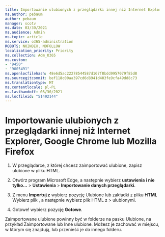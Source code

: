 ```yaml
---
title: Importowanie ulubionych z przeglądarki innej niż Internet Explorer, Google Chrome lub Mozilla Firefox
ms.author: pebaum
author: pebaum
manager: scotv
ms.date: 03/30/2021
ms.audience: Admin
ms.topic: article
ms.service: o365-administration
ROBOTS: NOINDEX, NOFOLLOW
localization_priority: Priority
ms.collection: Adm_O365
ms.custom:
- "9450"
- "9005491"
ms.openlocfilehash: 48e6d5ac22278544587d167f8bdd9957079f85d8
ms.sourcegitcommit: bef118c00aa397cd6d8941d403fe9cfa49dd8c73
ms.translationtype: MT
ms.contentlocale: pl-PL
ms.lasthandoff: 03/30/2021
ms.locfileid: "51492144"
---
```

# <a name="import-favorites-from-a-browser-other-than-internet-explorer-google-chrome-or-mozilla-firefox"></a>Importowanie ulubionych z przeglądarki innej niż Internet Explorer, Google Chrome lub Mozilla Firefox

1. W przeglądarce, z której chcesz zaimportować ulubione, zapisz ulubione w pliku HTML.

1. Otwórz program Microsoft Edge, a następnie wybierz **ustawienia i nie tylko...**  >  **Ustawienia**  >  **Importowanie danych przeglądarki.**

1. Z menu **Importuj z** wybierz pozycję Ulubione lub zakładki z pliku **HTML** Wybierz plik , a następnie wybierz plik HTML z  >  ulubionymi.

1. Gotowe!  wybierz pozycję **Gotowe**.

Zaimportowane ulubione powinny być w folderze na pasku Ulubione, na przykład Zaimportowane lub Inne ulubione. Możesz je zachować w miejscu, w którym się znajdują, lub przenieść je do innego folderu.